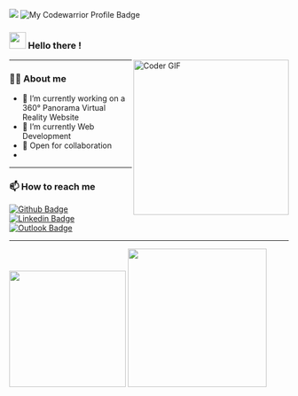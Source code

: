 ![](https://komarev.com/ghpvc/?username=d0nl0ui3)
![My Codewarrior Profile Badge](https://www.codewars.com/users/d0nl0ui3/badges/micro)  
### <img src="https://raw.githubusercontent.com/MartinHeinz/MartinHeinz/master/wave.gif" width="30px"> Hello there !
<img align="right" src="https://mridul2820.github.io/github-assets/assets/gif/coding.gif" alt="Coder GIF" height="280">

---
### 👨‍💻 About me
- 🔭 I’m currently working on a 360° Panorama Virtual Reality Website
- 🌱 I’m currently Web Development
- 💬 Open for collaboration
- 
---
### 📫 How to reach me
[![Github Badge](https://img.shields.io/badge/GitHub--000?style=social&logo=Github&logoColor=black&link=https://github.com/donlouie)](https://github.com/donlouie)
[![Linkedin Badge](https://img.shields.io/badge/LinkedIn--000?style=social&logo=Linkedin&logoColor=0077B5&link=https://www.linkedin.com/in/don-louie/)](https://www.linkedin.com/in/walafi-ferreira/)
[![Outlook Badge](https://img.shields.io/badge/email--000?style=social&logo=microsoft-outlook&logoColor=0078d4&link=mailto:don_gallegos@outlook.com)](mailto:don_gallegos@outlook.com)

---
<p>
  <a href="#"><img src="https://github-readme-stats.vercel.app/api/top-langs/?username=donlouie&layout=compact&theme=highcontrast" width="210"></a>
  <a href="#"><img src="https://github-readme-stats.vercel.app/api?username=donlouie&show_icons=true&count_private=true&theme=dark" width="250"></a>
</p>

